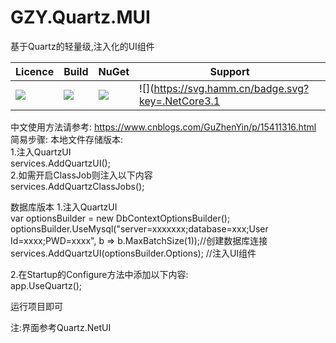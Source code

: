 # GZY.Quartz.MUI
基于Quartz的轻量级,注入化的UI组件

|Licence| Build | NuGet | Support |
|--|--|--|--|
|![](https://svg.hamm.cn/badge.svg?key=Licence&value=MIT&color=e0861a)|![](https://svg.hamm.cn/badge.svg?key=.Netcore3.1&value=passing&color=45b97c)|[![](https://img.shields.io/nuget/dt/GZY.Quartz.MUI)](https://www.nuget.org/packages/GZY.Quartz.MUI)|![](https://svg.hamm.cn/badge.svg?key=.NetCore3.1|.Net5.0|.Net5.0&value=Support&color=00FF00)


中文使用方法请参考:
https://www.cnblogs.com/GuZhenYin/p/15411316.html
简易步骤: 
本地文件存储版本:  
1.注入QuartzUI  
  services.AddQuartzUI();  
2.如需开启ClassJob则注入以下内容  
  services.AddQuartzClassJobs();  
  
数据库版本 
1.注入QuartzUI  
var optionsBuilder = new DbContextOptionsBuilder<QuarzEFContext>();  
optionsBuilder.UseMysql("server=xxxxxxx;database=xxx;User Id=xxxx;PWD=xxxx", b => b.MaxBatchSize(1));//创建数据库连接  
services.AddQuartzUI(optionsBuilder.Options); //注入UI组件  

2.在Startup的Configure方法中添加以下内容:  
app.UseQuartz();  
  
  
运行项目即可   
  
    
   
  
  
注:界面参考Quartz.NetUI

